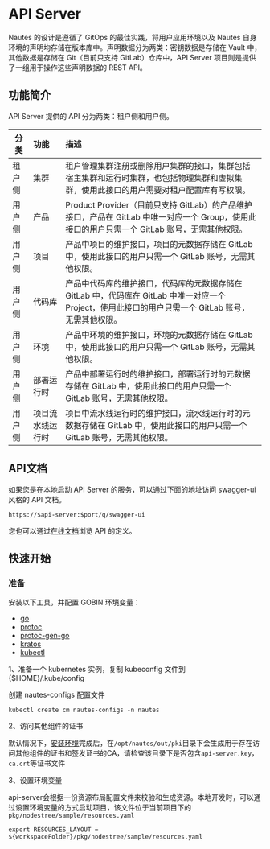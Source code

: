 # API Server

Nautes 的设计是遵循了 GitOps 的最佳实践，将用户应用环境以及 Nautes 自身环境的声明均存储在版本库中。声明数据分为两类：密钥数据是存储在 Vault 中，其他数据是存储在 Git（目前只支持 GitLab）仓库中，API Server 项目则是提供了一组用于操作这些声明数据的 REST API。

## 功能简介

API Server 提供的 API 分为两类：租户侧和用户侧。

| 分类   | 功能       | 描述                                       |
| ---- | :------- | :--------------------------------------- |
| 租户侧  | 集群       | 租户管理集群注册或删除用户集群的接口，集群包括宿主集群和运行时集群，也包括物理集群和虚拟集群，使用此接口的用户需要对租户配置库有写权限。 |
| 用户侧  | 产品       | Product Provider（目前只支持 GitLab）的产品维护接口，产品在 GitLab 中唯一对应一个 Group，使用此接口的用户只需一个 GitLab 账号，无需其他权限。 |
| 用户侧  | 项目       | 产品中项目的维护接口，项目的元数据存储在 GitLab 中，使用此接口的用户只需一个 GitLab 账号，无需其他权限。 |
| 用户侧  | 代码库      | 产品中代码库的维护接口，代码库的元数据存储在 GitLab 中，代码库在 GitLab 中唯一对应一个 Project，使用此接口的用户只需一个 GitLab 账号，无需其他权限。 |
| 用户侧  | 环境       | 产品中环境的维护接口，环境的元数据存储在 GitLab 中，使用此接口的用户只需一个 GitLab 账号，无需其他权限。 |
| 用户侧  | 部署运行时    | 产品中部署运行时的维护接口，部署运行时的元数据存储在 GitLab 中，使用此接口的用户只需一个 GitLab 账号，无需其他权限。 |
| 用户侧  | 项目流水线运行时 | 项目中流水线运行时的维护接口，流水线运行时的元数据存储在 GitLab 中，使用此接口的用户只需一个 GitLab 账号，无需其他权限。 |

## API文档

如果您是在本地启动 API Server 的服务，可以通过下面的地址访问 swagger-ui 风格的 API 文档。

```shell
https://$api-server:$port/q/swagger-ui
```

您也可以通过[在线文档](https://nautes.io/api/)浏览 API 的定义。

## 快速开始

### 准备

安装以下工具，并配置 GOBIN 环境变量：

- [go](https://golang.org/dl/)
- [protoc](https://github.com/protocolbuffers/protobuf)
- [protoc-gen-go](https://github.com/protocolbuffers/protobuf-go)
- [kratos](https://go-kratos.dev/docs/getting-started/usage/#%E5%AE%89%E8%A3%85)
- [kubectl](https://kubernetes.io/docs/tasks/tools/)

1、准备一个 kubernetes 实例，复制 kubeconfig 文件到 {$HOME}/.kube/config

创建 nautes-configs 配置文件

```
kubectl create cm nautes-configs -n nautes
```

2、访问其他组件的证书

默认情况下，[安装环境](https://nautes.io/guide/user-guide/installation.html#%E5%87%86%E5%A4%87%E7%8E%AF%E5%A2%83)完成后，在`/opt/nautes/out/pki`目录下会生成用于存在访问其他组件的证书和签发证书的CA，请检查该目录下是否包含`api-server.key`，`ca.crt`等证书文件

3、设置环境变量

api-server会根据一份资源布局配置文件来校验和生成资源。本地开发时，可以通过设置环境变量的方式启动项目，该文件位于当前项目下的 `pkg/nodestree/sample/resources.yaml`

```
export RESOURCES_LAYOUT = ${workspaceFolder}/pkg/nodestree/sample/resources.yaml
```